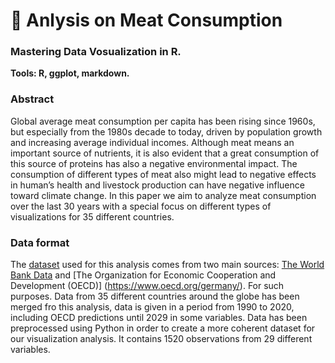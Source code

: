 # 🥩 Anlysis on Meat Consumption
### Mastering Data Vosualization in R.
**Tools: R, ggplot, markdown.**

### Abstract
Global average meat consumption per capita has been rising since 1960s, but especially from the 1980s decade to today, driven by population growth and increasing average individual incomes. Although meat means an important source of nutrients, it is also evident that a great consumption of this source of proteins has also a negative environmental impact. The consumption of different types of meat also might lead to negative effects in human’s health and livestock production can have negative influence toward climate change. In this paper we aim to analyze meat consumption over the last 30 years with a special focus on different types of visualizations for 35 different countries.

### Data format
The [dataset](https://github.com/AdriaSG/Analysis_on_Meat_Consumption/blob/main/data_combined_v7.csv) used for this analysis comes from two main sources: [The World Bank Data](https://data.worldbank.org/) and [The Organization for Economic Cooperation and Development (OECD)] (https://www.oecd.org/germany/). For such purposes. Data from 35 different countries around the globe has been merged fro this analysis, data is given in a period from 1990 to 2020, including OECD predictions until 2029 in some variables. Data has been preprocessed using Python in order to create a more coherent dataset for our visualization analysis. It contains 1520 observations from 29 different variables.

